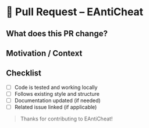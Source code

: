 # 🚀 Pull Request – EAntiCheat

## What does this PR change?

<!-- Short summary of your changes -->

## Motivation / Context

<!-- Why is this change necessary? -->

## Checklist

-   [ ] Code is tested and working locally
-   [ ] Follows existing style and structure
-   [ ] Documentation updated (if needed)
-   [ ] Related issue linked (if applicable)

> Thanks for contributing to EAntiCheat!
